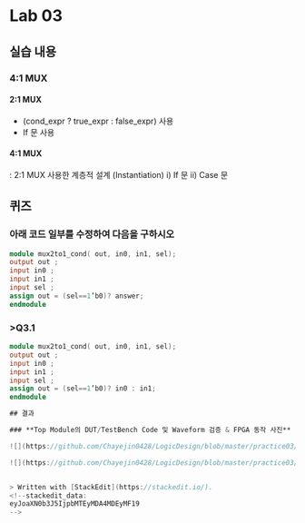 # Lab 03

## 실습 내용

### **4:1 MUX**

#### **2:1 MUX**
- (cond_expr ? true_expr : false_expr) 사용 
- If 문 사용

#### **4:1 MUX**
: 2:1 MUX 사용한 계층적 설계 (Instantiation) 
i) If 문
ii) Case 문

## 퀴즈

### 아래 코드 일부를 수정하여 다음을 구하시오

```verilog
module mux2to1_cond( out, in0, in1, sel); 
output out ; 
input in0 ; 
input in1 ; 
input sel ; 
assign out = (sel==1’b0)? answer;
endmodule 
```

### >Q3.1

```verilog
module mux2to1_cond( out, in0, in1, sel); 
output out ; 
input in0 ; 
input in1 ; 
input sel ; 
assign out = (sel==1’b0)? in0 : in1;
endmodule 

## 결과

### **Top Module의 DUT/TestBench Code 및 Waveform 검증 & FPGA 동작 사진**

![](https://github.com/Chayejin0428/LogicDesign/blob/master/practice03/figs/practice03(mux02-wave).PNG)

![](https://github.com/Chayejin0428/LogicDesign/blob/master/practice03/figs/practice03(mux04-wave).PNG)


> Written with [StackEdit](https://stackedit.io/).
<!--stackedit_data:
eyJoaXN0b3J5IjpbMTEyMDA4MDEyMF19
-->
